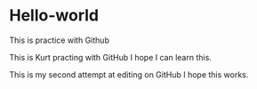 # Hello-world
This is practice with Github

This is Kurt practing with GitHub
I hope I can learn this. 

This is my second attempt at editing on GitHub
I hope this works.
